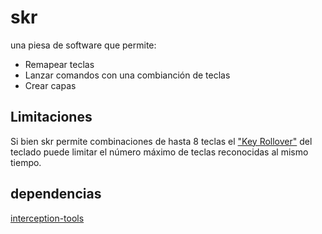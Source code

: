 # skr

una piesa de software que permite:

+ Remapear teclas
+ Lanzar comandos con una combianción de teclas
+ Crear capas 

## Limitaciones

Si bien skr permite combinaciones de hasta 8 teclas el ["Key Rollover"](https://en.wikipedia.org/wiki/Rollover_%28key%29) del teclado puede limitar el número máximo de teclas reconocidas al mismo tiempo.

## dependencias

[interception-tools](https://gitlab.com/interception/linux/tools)
